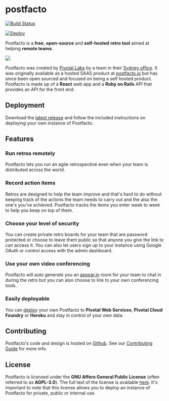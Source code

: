 # postfacto
[![Build Status](https://travis-ci.org/pivotal/postfacto.svg?branch=master)](https://travis-ci.org/pivotal/postfacto)

[![Deploy](https://www.herokucdn.com/deploy/button.svg)](https://heroku.com/deploy)

Postfacto is a **free**, **open-source** and **self-hosted** **retro tool** aimed at helping **remote teams**.

![](media/sample-retro.png)

Postfacto was created by [Pivotal Labs](https://pivotal.io/labs) by a team in their [Sydney office](https://pivotal.io/locations/sydney). It was originally available as a hosted SAAS product at [postfacto.io](https://postfacto.io) but has since been open sourced and focused on being a self hosted product. Postfacto is made up of a **React** web app and a **Ruby on Rails** API that provides an API for the front end.

## Deployment

Download the [latest release](https://github.com/pivotal/postfacto/releases) and follow the included instructions on deploying your own instance of Postfacto.


## Features

### Run retros remotely

Postfacto lets you run an agile retrospective even when your team is distributed across the world.

### Record action items

Retros are designed to help the team improve and that's hard to do without keeping track of the actions the team needs to carry out and the also the one's you've achieved. Postfacto tracks the items you enter week to week to help you keep on top of them.

### Choose your level of security

You can create private retro boards for your team that are password protected or choose to leave them public so that anyone you give the link to can access it. You can also let users sign up to your instance using Google OAuth or control access with the admin dashboard.

### Use your own video conferencing

Postfacto will auto generate you an [appear.in](https://appear.in) room for your team to chat in during the retro but you can also choose to link to your own conferencing tools.

### Easily deployable

You can [deploy](#deployment) your own Postfacto to **Pivotal Web Services**, **Pivotal Cloud Foundry** or **Heroku** and stay in control of your own data.

## Contributing

Postfacto's code and design is hosted on [Github](https://github.com/pivotal/postfacto). See our [Contributing Guide](https://github.com/pivotal/postfacto/blob/master/CONTRIBUTING.md) for more info.

## License

Postfacto is licensed under the **GNU Affero General Public License** (often referred to as **AGPL-3.0**). The full text of the license is available [here](https://github.com/pivotal/postfacto/blob/master/LICENSE.md). It's important to note that this license allows you to deploy an instance of Postfacto for private, public or internal use.
